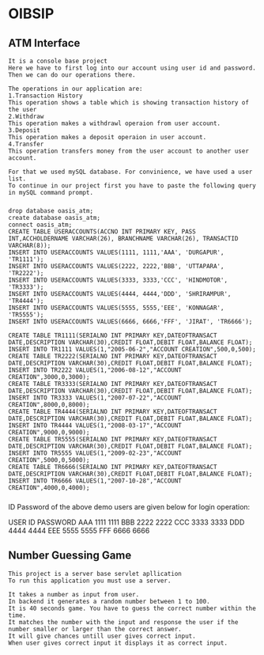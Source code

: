 # OIBSIP

## ATM Interface

    It is a console base project
    Here we have to first log into our account using user id and password. Then we can do our operations there.

    The operations in our application are:
    1.Transaction History
    This operation shows a table which is showing transaction history of the user
    2.Withdraw
    This operation makes a withdrawl operaion from user account.
    3.Deposit
    This operation makes a deposit operaion in user account.
    4.Transfer
    This operation transfers money from the user account to another user account.

    For that we used mySQL database. For convinience, we have used a user list.
    To continue in our project first you have to paste the following query in mySQL command prompt.

###
    drop database oasis_atm;
    create database oasis_atm;
    connect oasis_atm;
    CREATE TABLE USERACCOUNTS(ACCNO INT PRIMARY KEY, PASS INT,ACCHOLDERNAME VARCHAR(26), BRANCHNAME VARCHAR(26), TRANSACTID VARCHAR(8));
    INSERT INTO USERACCOUNTS VALUES(1111, 1111,'AAA', 'DURGAPUR', 'TR1111');
    INSERT INTO USERACCOUNTS VALUES(2222, 2222,'BBB', 'UTTAPARA', 'TR2222');
    INSERT INTO USERACCOUNTS VALUES(3333, 3333,'CCC', 'HINDMOTOR', 'TR3333');
    INSERT INTO USERACCOUNTS VALUES(4444, 4444,'DDD', 'SHRIRAMPUR', 'TR4444');
    INSERT INTO USERACCOUNTS VALUES(5555, 5555,'EEE', 'KONNAGAR', 'TR5555');
    INSERT INTO USERACCOUNTS VALUES(6666, 6666,'FFF', 'JIRAT', 'TR6666');

    CREATE TABLE TR1111(SERIALNO INT PRIMARY KEY,DATEOFTRANSACT DATE,DESCRIPTION VARCHAR(30),CREDIT FLOAT,DEBIT FLOAT,BALANCE FLOAT);
    INSERT INTO TR1111 VALUES(1,"2005-06-2","ACCOUNT CREATION",500,0,500);
    CREATE TABLE TR2222(SERIALNO INT PRIMARY KEY,DATEOFTRANSACT DATE,DESCRIPTION VARCHAR(30),CREDIT FLOAT,DEBIT FLOAT,BALANCE FLOAT);
    INSERT INTO TR2222 VALUES(1,"2006-08-12","ACCOUNT CREATION",3000,0,3000);
    CREATE TABLE TR3333(SERIALNO INT PRIMARY KEY,DATEOFTRANSACT DATE,DESCRIPTION VARCHAR(30),CREDIT FLOAT,DEBIT FLOAT,BALANCE FLOAT);
    INSERT INTO TR3333 VALUES(1,"2007-07-22","ACCOUNT CREATION",8000,0,8000);
    CREATE TABLE TR4444(SERIALNO INT PRIMARY KEY,DATEOFTRANSACT DATE,DESCRIPTION VARCHAR(30),CREDIT FLOAT,DEBIT FLOAT,BALANCE FLOAT);
    INSERT INTO TR4444 VALUES(1,"2008-03-17","ACCOUNT CREATION",9000,0,9000);
    CREATE TABLE TR5555(SERIALNO INT PRIMARY KEY,DATEOFTRANSACT DATE,DESCRIPTION VARCHAR(30),CREDIT FLOAT,DEBIT FLOAT,BALANCE FLOAT);
    INSERT INTO TR5555 VALUES(1,"2009-02-23","ACCOUNT CREATION",5000,0,5000);
    CREATE TABLE TR6666(SERIALNO INT PRIMARY KEY,DATEOFTRANSACT DATE,DESCRIPTION VARCHAR(30),CREDIT FLOAT,DEBIT FLOAT,BALANCE FLOAT);
    INSERT INTO TR6666 VALUES(1,"2007-10-28","ACCOUNT CREATION",4000,0,4000);
###

ID Password of the above demo users are given below for login operation:

USER ID PASSWORD
AAA 1111 1111
BBB 2222 2222
CCC 3333 3333
DDD 4444 4444
EEE 5555 5555
FFF 6666 6666

## Number Guessing Game

    This project is a server base servlet apllication
    To run this application you must use a server.

    It takes a number as input from user.
    In backend it generates a random number between 1 to 100.
    It is 40 seconds game. You have to guess the correct number within the time.
    It matches the number with the input and response the user if the number smaller or larger than the correct answer.
    It will give chances untill user gives correct input.
    When user gives correct input it displays it as correct input.
